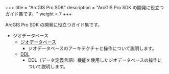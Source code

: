 +++
title = "ArcGIS Pro SDK"
description = "ArcGIS Pro SDK の開発に役立つガイド集です。"
weight = 7
+++

ArcGIS Pro SDK の開発に役立つガイド集です。

* ジオデータベース
  * [ジオデータベース](https://github.com/EsriJapan/arcgis-pro-sdk/wiki/ProConcepts-Geodatabase)  
    * ジオデータベースのアーキテクチャと操作について説明します。
  * [DDL](https://github.com/EsriJapan/arcgis-pro-sdk/wiki/ProConcepts-DDL)  
    * DDL（データ定義言語）機能を使用したジオデータベースの操作について説明します。

